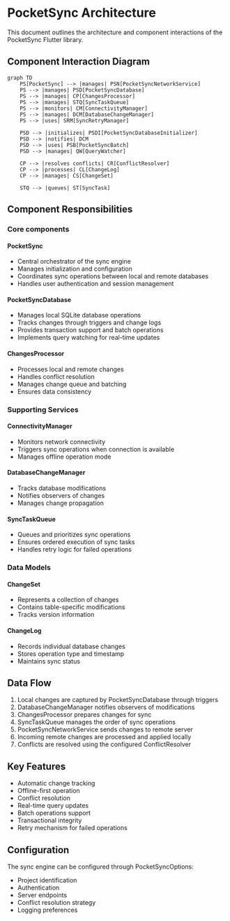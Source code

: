 # PocketSync Architecture

This document outlines the architecture and component interactions of the PocketSync Flutter library.

## Component Interaction Diagram

```mermaid
graph TD
    PS[PocketSync] --> |manages| PSN[PocketSyncNetworkService]
    PS --> |manages| PSD[PocketSyncDatabase]
    PS --> |manages| CP[ChangesProcessor]
    PS --> |manages| STQ[SyncTaskQueue]
    PS --> |monitors| CM[ConnectivityManager]
    PS --> |manages| DCM[DatabaseChangeManager]
    PS --> |uses| SRM[SyncRetryManager]

    PSD --> |initializes| PSDI[PocketSyncDatabaseInitializer]
    PSD --> |notifies| DCM
    PSD --> |uses| PSB[PocketSyncBatch]
    PSD --> |manages| QW[QueryWatcher]

    CP --> |resolves conflicts| CR[ConflictResolver]
    CP --> |processes| CL[ChangeLog]
    CP --> |manages| CS[ChangeSet]

    STQ --> |queues| ST[SyncTask]
```

## Component Responsibilities

### Core components

#### PocketSync
- Central orchestrator of the sync engine
- Manages initialization and configuration
- Coordinates sync operations between local and remote databases
- Handles user authentication and session management

#### PocketSyncDatabase
- Manages local SQLite database operations
- Tracks changes through triggers and change logs
- Provides transaction support and batch operations
- Implements query watching for real-time updates

#### ChangesProcessor
- Processes local and remote changes
- Handles conflict resolution
- Manages change queue and batching
- Ensures data consistency

### Supporting Services

#### ConnectivityManager
- Monitors network connectivity
- Triggers sync operations when connection is available
- Manages offline operation mode

#### DatabaseChangeManager
- Tracks database modifications
- Notifies observers of changes
- Manages change propagation

#### SyncTaskQueue
- Queues and prioritizes sync operations
- Ensures ordered execution of sync tasks
- Handles retry logic for failed operations

### Data Models

#### ChangeSet
- Represents a collection of changes
- Contains table-specific modifications
- Tracks version information

#### ChangeLog
- Records individual database changes
- Stores operation type and timestamp
- Maintains sync status

## Data Flow

1. Local changes are captured by PocketSyncDatabase through triggers
2. DatabaseChangeManager notifies observers of modifications
3. ChangesProcessor prepares changes for sync
4. SyncTaskQueue manages the order of sync operations
5. PocketSyncNetworkService sends changes to remote server
6. Incoming remote changes are processed and applied locally
7. Conflicts are resolved using the configured ConflictResolver

## Key Features

- Automatic change tracking
- Offline-first operation
- Conflict resolution
- Real-time query updates
- Batch operations support
- Transactional integrity
- Retry mechanism for failed operations

## Configuration

The sync engine can be configured through PocketSyncOptions:
- Project identification
- Authentication
- Server endpoints
- Conflict resolution strategy
- Logging preferences